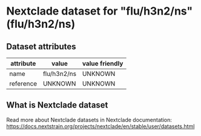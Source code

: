 # Nextclade dataset for "flu/h3n2/ns" (flu/h3n2/ns)


## Dataset attributes

| attribute            | value                | value friendly                           |
| -------------------- | -------------------- | ---------------------------------------- |
| name                 | flu/h3n2/ns          | UNKNOWN                                  |
| reference            | UNKNOWN              | UNKNOWN                                  |


## What is Nextclade dataset

Read more about Nextclade datasets in Nextclade documentation: https://docs.nextstrain.org/projects/nextclade/en/stable/user/datasets.html
